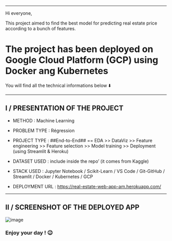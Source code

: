 ---------------------------------------------------------------------------------------------------------

Hi everyone, 

This project aimed to find the best model for predicting real estate price according to a bunch of features. 

# The project has been deployed on Google Cloud Platform (GCP) using Docker ang Kubernetes

You will find all the technical informations below ⬇️ 

---------------------------------------------------------------------------------------------------------


## I / PRESENTATION OF THE PROJECT



+	METHOD : Machine Learning 

+	PROBLEM TYPE : Régression

+	PROJECT TYPE : ##End-to-End## == EDA >> DataViz >> Feature engineering >> Feature selection >>  Model training >> Deployment (using Streamlit & Heroku)


+	DATASET USED : include inside the repo’ (it comes from Kaggle)

+	STACK USED : Jupyter Notebook / Scikit-Learn / VS Code / Git-GitHub / Streamlit / Docker / Kubernetes / GCP


+	DEPLOYMENT URL : https://real-estate-web-app-am.herokuapp.com/


---------------------------------------------------------------------------------------------------------

## II / SCREENSHOT OF THE DEPLOYED APP

![image](https://user-images.githubusercontent.com/67790918/115117978-67812500-9fa1-11eb-9d61-7993fe08059d.png)

### Enjoy your day ! 😉
